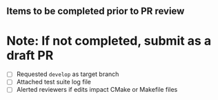 ## Items to be completed prior to PR review
# Note: If not completed, submit as a draft PR

- [ ] Requested `develop` as target branch
- [ ] Attached test suite log file
- [ ] Alerted reviewers if edits impact CMake or Makefile files
